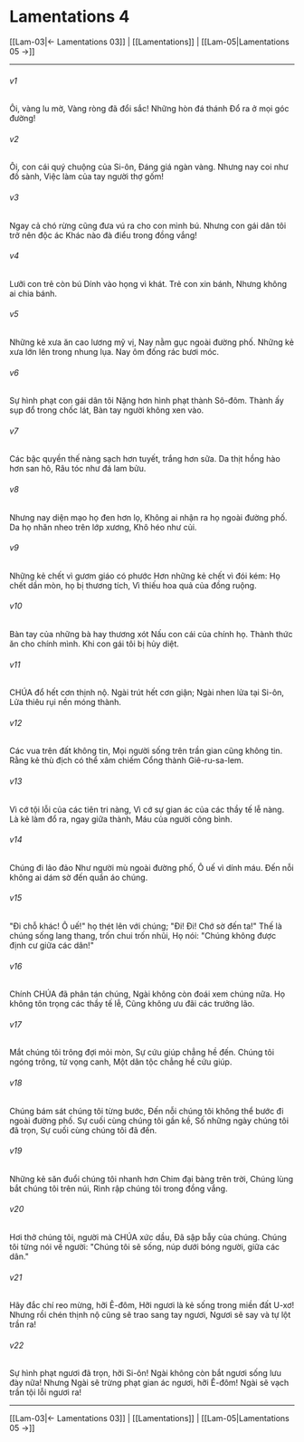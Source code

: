 # Lamentations 4

[[Lam-03|← Lamentations 03]] | [[Lamentations]] | [[Lam-05|Lamentations 05 →]]
***



###### v1 
Ôi, vàng lu mờ, Vàng ròng đã đổi sắc! Những hòn đá thánh Đổ ra ở mọi góc đường! 

###### v2 
Ôi, con cái quý chuộng của Si-ôn, Đáng giá ngàn vàng. Nhưng nay coi như đồ sành, Việc làm của tay người thợ gốm! 

###### v3 
Ngay cả chó rừng cũng đưa vú ra cho con mình bú. Nhưng con gái dân tôi trở nên độc ác Khác nào đà điểu trong đồng vắng! 

###### v4 
Lưỡi con trẻ còn bú Dính vào họng vì khát. Trẻ con xin bánh, Nhưng không ai chia bánh. 

###### v5 
Những kẻ xưa ăn cao lương mỹ vị, Nay nằm gục ngoài đường phố. Những kẻ xưa lớn lên trong nhung lụa. Nay ôm đống rác bươi móc. 

###### v6 
Sự hình phạt con gái dân tôi Nặng hơn hình phạt thành Sô-đôm. Thành ấy sụp đổ trong chốc lát, Bàn tay người không xen vào. 

###### v7 
Các bậc quyền thế nàng sạch hơn tuyết, trắng hơn sữa. Da thịt hồng hào hơn san hô, Râu tóc như đá lam bửu. 

###### v8 
Nhưng nay diện mạo họ đen hơn lọ, Không ai nhận ra họ ngoài đường phố. Da họ nhăn nheo trên lớp xương, Khô héo như củi. 

###### v9 
Những kẻ chết vì gươm giáo có phước Hơn những kẻ chết vì đói kém: Họ chết dần mòn, họ bị thương tích, Vì thiếu hoa quả của đồng ruộng. 

###### v10 
Bàn tay của những bà hay thương xót Nấu con cái của chính họ. Thành thức ăn cho chính mình. Khi con gái tôi bị hủy diệt. 

###### v11 
CHÚA đổ hết cơn thịnh nộ. Ngài trút hết cơn giận; Ngài nhen lửa tại Si-ôn, Lửa thiêu rụi nền móng thành. 

###### v12 
Các vua trên đất không tin, Mọi người sống trên trần gian cũng không tin. Rằng kẻ thù địch có thể xâm chiếm Cổng thành Giê-ru-sa-lem. 

###### v13 
Vì cớ tội lỗi của các tiên tri nàng, Vì cớ sự gian ác của các thầy tế lễ nàng. Là kẻ làm đổ ra, ngay giữa thành, Máu của người công bình. 

###### v14 
Chúng đi lảo đảo Như người mù ngoài đường phố, Ô uế vì dính máu. Đến nỗi không ai dám sờ đến quần áo chúng. 

###### v15 
"Đi chỗ khác! Ô uế!" họ thét lên với chúng; "Đi! Đi! Chớ sờ đến ta!" Thế là chúng sống lang thang, trốn chui trốn nhũi, Họ nói: "Chúng không được định cư giữa các dân!" 

###### v16 
Chính CHÚA đã phân tán chúng, Ngài không còn đoái xem chúng nữa. Họ không tôn trọng các thầy tế lễ, Cũng không ưu đãi các trưởng lão. 

###### v17 
Mắt chúng tôi trông đợi mỏi mòn, Sự cứu giúp chẳng hề đến. Chúng tôi ngóng trông, từ vọng canh, Một dân tộc chẳng hề cứu giúp. 

###### v18 
Chúng bám sát chúng tôi từng bước, Đến nỗi chúng tôi không thể bước đi ngoài đường phố. Sự cuối cùng chúng tôi gần kề, Số những ngày chúng tôi đã trọn, Sự cuối cùng chúng tôi đã đến. 

###### v19 
Những kẻ săn đuổi chúng tôi nhanh hơn Chim đại bàng trên trời, Chúng lùng bắt chúng tôi trên núi, Rình rập chúng tôi trong đồng vắng. 

###### v20 
Hơi thở chúng tôi, người mà CHÚA xức dầu, Đã sập bẫy của chúng. Chúng tôi từng nói về người: "Chúng tôi sẽ sống, núp dưới bóng người, giữa các dân." 

###### v21 
Hãy đắc chí reo mừng, hỡi Ê-đôm, Hỡi ngươi là kẻ sống trong miền đất U-xơ! Nhưng rồi chén thịnh nộ cũng sẽ trao sang tay ngươi, Ngươi sẽ say và tự lột trần ra! 

###### v22 
Sự hình phạt ngươi đã trọn, hỡi Si-ôn! Ngài không còn bắt ngươi sống lưu đày nữa! Nhưng Ngài sẽ trừng phạt gian ác ngươi, hỡi Ê-đôm! Ngài sẽ vạch trần tội lỗi ngươi ra!

***
[[Lam-03|← Lamentations 03]] | [[Lamentations]] | [[Lam-05|Lamentations 05 →]]
